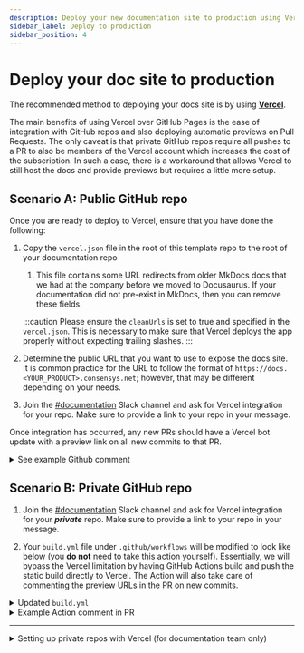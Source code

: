```yaml
---
description: Deploy your new documentation site to production using Vercel.
sidebar_label: Deploy to production
sidebar_position: 4
---
```


# Deploy your doc site to production

The recommended method to deploying your docs site is by using
[**Vercel**](https://vercel.com/).

The main benefits of using Vercel over GitHub Pages is the ease of integration
with GitHub repos and also deploying automatic previews on Pull Requests.
The only caveat is that private GitHub repos require all pushes to a PR to also
be members of the Vercel account which increases the cost of the subscription.
In such a case, there is a workaround that allows Vercel to still host the docs
and provide previews but requires a little more setup.

## Scenario A: Public GitHub repo

Once you are ready to deploy to Vercel, ensure that you have done the following:

1. Copy the `vercel.json` file in the root of this template repo to the root of
    your documentation repo

    1. This file contains some URL redirects from older MkDocs docs that we had
        at the company before we moved to Docusaurus.
        If your documentation did not pre-exist in MkDocs, then you can remove
        these fields.

    :::caution
    Please ensure the `cleanUrls` is set to true and specified in the `vercel.json`.
    This is necessary to make sure that Vercel deploys the app properly without
    expecting trailing slashes.
    :::

2. Determine the public URL that you want to use to expose the docs site.
    It is common practice for the URL to follow the format of
    `https://docs.<YOUR_PRODUCT>.consensys.net`; however, that may be different
    depending on your needs.

3. Join the [#documentation](https://consensys.slack.com/archives/C0272B5P1CY)
    Slack channel and ask for Vercel integration for your repo.
    Make sure to provide a link to your repo in your message.

Once integration has occurred, any new PRs should have a Vercel bot update with
a preview link on all new commits to that PR.

<details>
  <summary>
    See example Github comment
  </summary>
  <div>
    <img src={require("./img/vercelGithubComment.png").default} alt="vercelGithub" />
  </div>
</details>

## Scenario B: Private GitHub repo

1. Join the [#documentation](https://consensys.slack.com/archives/C0272B5P1CY)
    Slack channel and ask for Vercel integration for your **_private_** repo.
    Make sure to provide a link to your repo in your message.

2. Your `build.yml` file under `.github/workflows` will be modified to look like
    below (you **do not** need to take this action yourself).
    Essentially, we will bypass the Vercel limitation by having GitHub Actions
    build and push the static build directly to Vercel.
    The Action will also take care of commenting the preview URLs in the PR on
    new commits.

<details>
  <summary>
    Updated <code>build.yml</code>
  </summary>
  <div>

```yaml title=".github/workflows/build.yml"
---
name: Build and Preview

on:
  pull_request:
    branches:
      - main
  push:
    branches:
      - main

jobs:
  build:
    name: Build
    runs-on: ubuntu-latest
    # the environment to deploy to / use secrets from
    environment: vercel
    # modify the default permissions of the GITHUB_TOKEN, so as to only allow least privileges
    permissions:
      contents: read
      pull-requests: write
    steps:
      - uses: actions/checkout@v3
      - name: Build
        uses: ConsenSys/docs-gha/build@main
        with:
          GITHUB_TOKEN: ${{ secrets.GITHUB_TOKEN }}
      - run: cp vercel.json ./build
      - uses: amondnet/vercel-action@v25.1.1
        id: vercel-action-staging
        if: github.event_name == 'pull_request'
        with:
          github-token: ${{ secrets.GITHUB_TOKEN }}
          vercel-token: ${{ secrets.VERCEL_TOKEN }}
          vercel-org-id: ${{ secrets.ORG_ID }}
          vercel-project-id: ${{ secrets.PROJECT_ID }}
          working-directory: ./build
          scope: infura-web
      - uses: amondnet/vercel-action@v25.1.1
        id: vercel-action-production
        if: github.event_name == 'push'
        with:
          github-token: ${{ secrets.GITHUB_TOKEN }}
          vercel-token: ${{ secrets.VERCEL_TOKEN }}
          vercel-org-id: ${{ secrets.ORG_ID }}
          vercel-project-id: ${{ secrets.PROJECT_ID }}
          working-directory: ./build
          vercel-args: "--prod "
          scope: infura-web
          github-comment: false
```

  </div>
</details>

<details>
  <summary>
    Example Action comment in PR
  </summary>
  <div>
    <img src={require("./img/privateRepoVercel.png").default} alt="privateRepoVercel" />
  </div>
</details>

<hr />

<details>
  <summary>
    Setting up private repos with Vercel (for documentation team only)
  </summary>

1. Install the [Vercel CLI](https://vercel.com/docs/cli#installing-vercel-cli)
2. Run `vercel login`. Make sure you login with an account that is part of the `Infura Web` team account
3. Run `vercel link` in the root directory of your Docusaurus project
   1. Make sure to link to the `Infura Web` account and not your personal one
   2. If you previously created the project in the account already you can link to the existing one, otherwise create a new one
4. After completing the prompts, you should see a `.vercel` folder that includes a JSON file with `Project ID` and `Org ID`
5. Login to the [Vercel Dashboard](https://vercel.com/account/tokens) and navigate to tokens
6. Create a new token with the scope selected to `Infura Web` and expiration set to `never`. Make sure to copy this somewhere securely (preferably 1Password) as this token will never be shown again. If you lose it, it will need to be deleted and regenerated. There is also a security concern, as these tokens have access to the entire `Infura Web` account
7. Navigate to your environments setting in GitHub: `https://github.com/ConsenSys/<DOC_REPO>/settings/environments`. Replace `<DOC_REPO>` with your repo name
8. Create a new environment titled `vercel`.
9. Add three new environment secrets to the `vercel` environment
   1. `ORG_ID`: `orgId` in the `project.json` in `.vercel` folder
   2. `PROJECT_ID`: `projectId` in the `project.json` in `.vercel` folder
   3. `VERCEL_TOKEN`: token generated from step 5-6 above
10. Copy the modified `build.yml` file above and put it into the `.github/workflows` folder
11. Navigate to your project settings on the Vercel Dashboard and change the `Build & Development Settings` under `General` for `Framework Preset` to `Other` and toggle the `Override` for `Build Command` and leave it **empty**. Make sure to **save**. See below for example.
12. Any new PR or push to `main` should automatically trigger the Action to build within GitHub and then have the artifacts pushed to Vercel directly.
13. Make sure to edit the actions if there is something different about the docs repo (e.g. the main branch is called `master` instead of `main`)

  <div>
    <img src={require("./img/privateRepoVercelSettings.png").default} alt="privateRepoVercelSettings" />
  </div>

</details>
